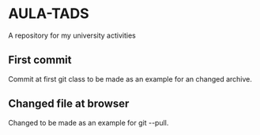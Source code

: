 # AULA-TADS

A repository for my university activities

## First commit

Commit at first git class to be made as an example for an changed archive. 

## Changed file at browser

Changed to be made as an example for git --pull.
